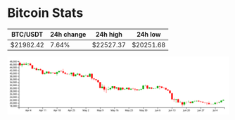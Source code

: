 # Bitcoin Stats

BTC/USDT|24h change|24h high|24h low|
|---|---|---|---|
|$21982.42|7.64%|$22527.37|$20251.68|

<img src="./chart.svg">
